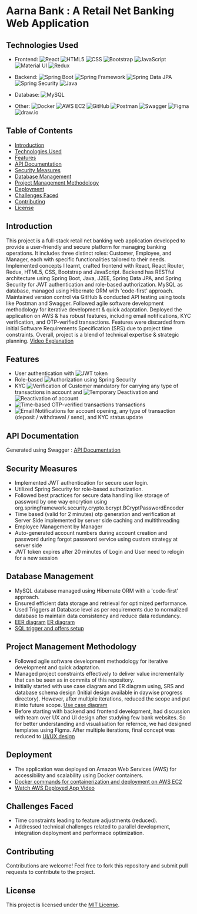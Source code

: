 # Aarna Bank : A Retail Net Banking Web Application

## Technologies Used

- Frontend:
![React](https://img.shields.io/badge/-React-61DAFB?logo=react&logoColor=white) ![HTML5](https://img.shields.io/badge/-HTML5-E34F26?logo=html5&logoColor=white) ![CSS](https://img.shields.io/badge/-CSS-1572B6?logo=css3&logoColor=white) ![Bootstrap](https://img.shields.io/badge/-Bootstrap-563D7C?logo=bootstrap&logoColor=white) ![JavaScript](https://img.shields.io/badge/-JavaScript-F7DF1E?logo=javascript&logoColor=black) ![Material UI](https://img.shields.io/badge/-Material%20UI-0081CB?logo=materialui&logoColor=white) ![Redux](https://img.shields.io/badge/-Redux-764ABC?logo=redux&logoColor=white)  

- Backend:
![Spring Boot](https://img.shields.io/badge/-Spring%20Boot-6DB33F?logo=springboot&logoColor=white) ![Spring Framework](https://img.shields.io/badge/-Spring%20Framework-6DB33F?logo=spring&logoColor=white)
 ![Spring Data JPA](https://img.shields.io/badge/-Spring%20Data%20JPA-6DB33F?logo=springdata&logoColor=white) ![Spring Security](https://img.shields.io/badge/-Spring%20Security-6DB33F?logo=spring-security&logoColor=white) ![Java](https://img.shields.io/badge/Java-007396?style=for-the-badge&logo=java&logoColor=white)


- Database:
![MySQL](https://img.shields.io/badge/-MySQL-4479A1?logo=mysql&logoColor=white)  

- Other:
![Docker](https://img.shields.io/badge/-Docker-2496ED?logo=docker&logoColor=white) ![AWS EC2](https://img.shields.io/badge/-AWS%20EC2-232F3E?logo=amazonaws&logoColor=white) ![GitHub](https://img.shields.io/badge/-GitHub-181717?logo=github&logoColor=white) ![Postman](https://img.shields.io/badge/-Postman-FF6C37?logo=postman&logoColor=white) ![Swagger](https://img.shields.io/badge/-Swagger-85EA2D?logo=swagger&logoColor=black) ![Figma](https://img.shields.io/badge/-Figma-F24E1E?logo=figma&logoColor=white)  ![draw.io](https://img.shields.io/badge/-draw.io-F08705?logo=drawio&logoColor=white)

## Table of Contents
- [Introduction](#introduction)
- [Technologies Used](#technologies-used)
- [Features](#features)
- [API Documentation](#api-documentation)
- [Security Measures](#security-measures)
- [Database Management](#database-management)
- [Project Management Methodology](#project-management-methodology)
- [Deployment](#deployment)
- [Challenges Faced](#challenges-faced)
- [Contributing](#contributing)
- [License](#license)

## Introduction

This project is a full-stack retail net banking web application developed to provide a user-friendly and secure platform for managing banking operations. It includes three distinct roles: Customer, Employee, and Manager, each with specific functionalities tailored to their needs. Implemented concepts I learnt, crafted frontend with React, React Router, Redux, HTML5, CSS, Bootstrap and JavaScript. Backend has RESTful architecture using Spring Boot, Java, J2EE, Spring Data JPA, and Spring Security for JWT authentication and role-based authorization. MySQL as database, managed using Hibernate ORM with 'code-first' approach. Maintained version control via GitHub & conducted API testing using tools like Postman and Swagger. Followed agile software development methodology for iterative development & quick adaptation. Deployed the application on AWS & has robust features, including email notifications, KYC verification, and OTP-verified transactions. Features were discarded from initial Software Requirements Specification (SRS) due to project time constraints. Overall, project is a blend of technical expertise & strategic planning.
[Video Explanation](https://www.youtube.com/watch?v=YOUR_VIDEO_ID)

## Features
  - User authentication with ![JWT](https://img.shields.io/badge/-JWT-%2377B5E5?logo=jsonwebtoken&logoColor=white) token
  - Role-based ![Authorization](https://img.shields.io/badge/-Authorization-%23197AAB?logo=authorization&logoColor=white) using Spring Security
  - KYC ![Verification](https://img.shields.io/badge/-Verification-%230080FF?logo=verification&logoColor=white) of Customer mandatory for carrying any type of transactions in account and ![Temporary Deactivation](https://img.shields.io/badge/Temporary-Deactivation-%23FF5733?logo=freeze&logoColor=white) and ![Reactivation](https://img.shields.io/badge/-Reactivation-%2333FF57?logo=freeze&logoColor=white) of account
  - ![Time-based OTP](https://img.shields.io/badge/-Time%20Based%20OTP-%2377B5E5?logo=lock&logoColor=white)-verified transactions transactions 
  - ![Email](https://img.shields.io/badge/-Email-%230077B5?logo=gmail&logoColor=white) Notifications for account opening, any type of transaction (deposit / withdrawal / send), and KYC status update

## API Documentation
Generated using Swagger : [API Documentation](https://github.com/anuragmaldhure/Netbanking-CDAC-Project-Work/blob/main/Project%20API%20Documentation.pdf)


## Security Measures

- Implemented JWT authentication for secure user login.
- Utilized Spring Security for role-based authorization.
- Followed best practices for secure data handling like storage of password by one way encrytion using org.springframework.security.crypto.bcrypt.BCryptPasswordEncoder
- Time based (valid for 2 minutes) otp generation and verification at Server Side implemented by server side caching and multithreading
- Employee Management by Manager
- Auto-generated account numbers during account creation and password during forgot password service using custom strategy at server side
- JWT token expires after 20 minutes of Login and User need to relogin for a new session

## Database Management

- MySQL database managed using Hibernate ORM with a 'code-first' approach.
- Ensured efficient data storage and retrieval for optimized performance.
- Used Triggers at Database level as per requirements due to normalized database to maintain data consistency and reduce data redundancy.
- [EER diagram](https://github.com/anuragmaldhure/Netbanking-CDAC-Project-Work/blob/main/MySQL%20EER%20Diagram.png) [ER diagram](https://github.com/anuragmaldhure/Netbanking-CDAC-Project-Work/blob/main/ER%20Diagram.pdf)
- [SQL trigger and offers setup](https://github.com/anuragmaldhure/Netbanking-CDAC-Project-Work/blob/main/anurag.sql)

## Project Management Methodology

- Followed agile software development methodology for iterative development and quick adaptation.
- Managed project constraints effectively to deliver value incrementally that can be seen as in commits of this repository.
- Initially started with use case diagram and ER diagram using, SRS and database schema design (Initial design available in daywise progress directory). However, after multiple iterations, reduced the scope and put it into future scope. [Use case diagram](https://github.com/anuragmaldhure/Netbanking-CDAC-Project-Work/blob/main/Final-Use%20Case%20digaram.draw.io.pdf)
- Before starting with backend and frontend development, had discussion with team over UX and UI design after studying few bank websites. So for better understanding and visualisation for refernce, we had designed templates using Figma. After multiple iterations, final concept was reduced to [UI/UX design](https://github.com/anuragmaldhure/Netbanking-CDAC-Project-Work/tree/main/UX%3AUI)

## Deployment

- The application was deployed on Amazon Web Services (AWS) for accessibility and scalability using Docker containers. 
- [Docker commands for containerization and deployment on AWS EC2](https://github.com/anuragmaldhure/Netbanking-CDAC-Project-Work/blob/main/docker.txt)
- [Watch AWS Deployed App Video](https://www.youtube.com/watch?v=YOUR_VIDEO_ID)

## Challenges Faced

- Time constraints leading to feature adjustments (reduced).
- Addressed technical challenges related to parallel development, integration deployment and performace optimization.

## Contributing

Contributions are welcome! Feel free to fork this repository and submit pull requests to contribute to the project.

## License

This project is licensed under the [MIT License](LICENSE).
